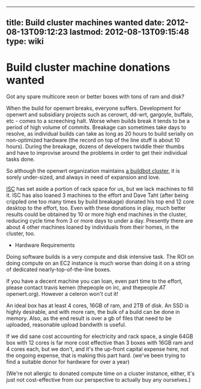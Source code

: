
---
title: Build cluster machines wanted
date: 2012-08-13T09:12:23
lastmod: 2012-08-13T09:15:48
type: wiki
---
Build cluster machine donations wanted
======================================

Got any spare multicore xeon or better boxes with tons of ram and disk?

When the build for openwrt breaks, everyone suffers. Development for
openwrt and subsidiary projects such as cerowrt, dd-wrt, gargoyle,
buffalo, etc - comes to a screeching halt. Worse when builds break it
tends to be a period of high volume of commits. Breakage can sometimes
take days to resolve, as individual builds can take as long as 20 hours
to build serially on non-optimized hardware (the record on top of the
line stuff is about 10 hours). During the breakage, dozens of developers
twiddle their thumbs and have to improvise around the problems in order
to get their individual tasks done.

So although the openwrt organization maintains [a buildbot
cluster](http://buildbot.openwrt.org/tgrid), it is sorely under-sized,
and always in need of expansion and love.

[ISC](http://www.isc.org) has set aside a portion of rack space for us,
but we lack machines to fill it. ISC has also loaned 3 machines to the
effort and Dave Taht (after being crippled one too many times by build
breakage) donated his top end 12 core desktop to the effort, too. Even
with these donations in play, much better results could be obtained by
10 or more high end machines in the cluster, reducing cycle time from 3
or more days to under a day. Presently there are about 4 other machines
loaned by individuals from their homes, in the cluster, too.

-   Hardware Requirements

Doing software builds is a very compute and disk intensive task. The ROI
on doing compute on an EC2 instance is much worse than doing it on a
string of dedicated nearly-top-of-the-line boxes.

If you have a decent machine you can loan, even part time to the effort,
please contact travis kemen (thepeople on irc, and thepeople *AT*
openwrt.org). However a celeron won't cut it!

An ideal box has at least 4 cores, 16GB of ram, and 2TB of disk. An SSD
is highly desirable, and with more ram, the bulk of a build can be done
in memory. Also, as the end result is over a gb of files that need to be
uploaded, reasonable upload bandwith is useful.

If we did sane cost accounting for electricity and rack space, a single
64GB box with 12 cores is far more cost effective than 3 boxes with 16GB
ram and 4 cores each, but we don't, and it's the up-front capital
expense here, not the ongoing expense, that is making this part hard.
(we've been trying to find a suitable donor for hardware for over a
year)

(We're not allergic to donated compute time on a cluster instance,
either, it's just not cost-effective from our perspective to actually
buy any ourselves.)
